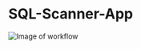 # SQL-Scanner-App
![Image of workflow](https://github.com/bipro1992/sqlscanner-python-app/blob/main/workflow.jpg)
